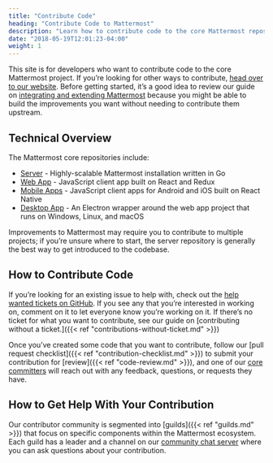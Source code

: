 ```yaml
---
title: "Contribute Code"
heading: "Contribute Code to Mattermost"
description: "Learn how to contribute code to the core Mattermost repositories."
date: "2018-05-19T12:01:23-04:00"
weight: 1
---
```


This site is for developers who want to contribute code to the core Mattermost project. If you’re looking for other ways to contribute, [head over to our website](https://mattermost.com/contribute/). Before getting started, it’s a good idea to review our guide on [integrating and extending Mattermost](https://developers.mattermost.com/integrate/getting-started/) because you might be able to build the improvements you want without needing to contribute them upstream.


## Technical Overview

The Mattermost core repositories include:
* [Server](https://developers.mattermost.com/contribute/server/) - Highly-scalable Mattermost installation written in Go
* [Web App](https://developers.mattermost.com/contribute/webapp/) - JavaScript client app built on React and Redux
* [Mobile Apps](https://developers.mattermost.com/contribute/mobile/) - JavaScript client apps for Android and iOS built on React Native
* [Desktop App](https://developers.mattermost.com/contribute/desktop/) - An Electron wrapper around the web app project that runs on Windows, Linux, and macOS

Improvements to Mattermost may require you to contribute to multiple projects; if you’re unsure where to start, the server repository is generally the best way to get introduced to the codebase.


## How to Contribute Code

If you’re looking for an existing issue to help with, check out the [help wanted tickets on GitHub](https://mattermost.com/pl/help-wanted). If you see any that you’re interested in working on, comment on it to let everyone know you’re working on it. If there’s no ticket for what you want to contribute, see our guide on [contributing without a ticket.]({{< ref "contributions-without-ticket.md" >}})

Once you’ve created some code that you want to contribute, follow our [pull request checklist]({{< ref "contribution-checklist.md" >}}) to submit your contribution for [review]({{< ref "code-review.md" >}}), and one of our [core committers](https://handbook.mattermost.com/contributors/contributors/core-committers) will reach out with any feedback, questions, or requests they have.


## How to Get Help With Your Contribution

Our contributor community is segmented into [guilds]({{< ref "guilds.md" >}}) that focus on specific components within the Mattermost ecosystem. Each guild has a leader and a channel on our [community chat server](https://docs.mattermost.com/guides/community-chat) where you can ask questions about your contribution.
